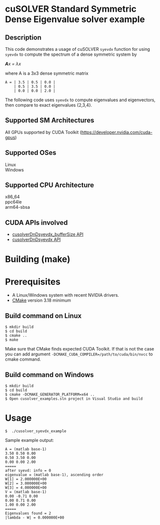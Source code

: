 # cuSOLVER Standard Symmetric Dense Eigenvalue solver example

## Description

This code demonstrates a usage of cuSOLVER `syevdx` function for using `syevdx` to compute the spectrum of a dense symmetric system by

_**A**x = &lambda;x_

where A is a 3x3 dense symmetric matrix
```
A = | 3.5 | 0.5 | 0.0 |
    | 0.5 | 3.5 | 0.0 |
    | 0.0 | 0.0 | 2.0 |
```

The following code uses `syevdx` to compute eigenvalues and eigenvectors, then compare to exact eigenvalues {2,3,4}.

## Supported SM Architectures

All GPUs supported by CUDA Toolkit (https://developer.nvidia.com/cuda-gpus)  

## Supported OSes

Linux  
Windows

## Supported CPU Architecture

x86_64  
ppc64le  
arm64-sbsa

## CUDA APIs involved
- [cusolverDnDsyevdx_bufferSize API](https://docs.nvidia.com/cuda/cusolver/index.html#cuSolverDN-lt-t-gt-syevdx)
- [cusolverDnDsyevdx API](https://docs.nvidia.com/cuda/cusolver/index.html#cuSolverDN-lt-t-gt-syevdx)

# Building (make)

# Prerequisites
- A Linux/Windows system with recent NVIDIA drivers.
- [CMake](https://cmake.org/download) version 3.18 minimum

## Build command on Linux
```
$ mkdir build
$ cd build
$ cmake ..
$ make
```
Make sure that CMake finds expected CUDA Toolkit. If that is not the case you can add argument `-DCMAKE_CUDA_COMPILER=/path/to/cuda/bin/nvcc` to cmake command.

## Build command on Windows
```
$ mkdir build
$ cd build
$ cmake -DCMAKE_GENERATOR_PLATFORM=x64 ..
$ Open cusolver_examples.sln project in Visual Studio and build
```

# Usage
```
$  ./cusolver_syevdx_example
```

Sample example output:

```
A = (matlab base-1)
3.50 0.50 0.00
0.50 3.50 0.00
0.00 0.00 2.00
=====
after syevd: info = 0
eigenvalue = (matlab base-1), ascending order
W[1] = 2.000000E+00
W[2] = 3.000000E+00
W[3] = 4.000000E+00
V = (matlab base-1)
0.00 -0.71 0.00
0.00 0.71 0.00
1.00 0.00 2.00
=====
Eigenvalues found = 2
|lambda - W| = 0.000000E+00
```
